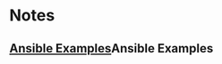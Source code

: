 # Notes

## [Ansible Examples](https://github.com/ejordangottlieb/notes/blob/master/ansible/README.md)Ansible Examples
